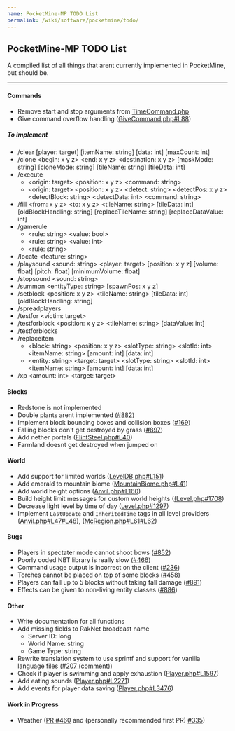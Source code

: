 ```yaml
---
name: PocketMine-MP TODO List
permalink: /wiki/software/pocketmine/todo/
---
```

## PocketMine-MP TODO List
A compiled list of all things that arent currently implemented in PocketMine, but should be.  

---

#### Commands
 * Remove start and stop arguments from [TimeCommand.php](https://github.com/pmmp/PocketMine-MP/blob/api3/blocks/src/pocketmine/command/defaults/TimeCommand.php#L49#L74)
 * Give command overflow handling ([GiveCommand.php#L88](https://github.com/pmmp/PocketMine-MP/blob/api3/blocks/src/pocketmine/command/defaults/GiveCommand.php#L88))
 
##### To implement
 * /clear [player: target] [itemName: string] [data: int] [maxCount: int]
 * /clone \<begin: x y z> \<end: x y z> \<destination: x y z> [maskMode: string] [cloneMode: string] [tileName: string] [tileData: int]
 * /execute 
   * \<origin: target> \<position: x y z> \<command: string>
   * \<origin: target> \<position: x y z> \<detect: string> \<detectPos: x y z> \<detectBlock: string> \<detectData: int> \<command: string>
 * /fill \<from: x y z> \<to: x y z> \<tileName: string> [tileData: int] [oldBlockHandling: string] [replaceTileName: string] [replaceDataValue: int]
 * /gamerule 
   * \<rule: string> \<value: bool>
   * \<rule: string> \<value: int>
   * \<rule: string>
 * /locate \<feature: string>
 * /playsound \<sound: string> \<player: target> [position: x y z] [volume: float] [pitch: float] [minimumVolume: float]
 * /stopsound \<sound: string>
 * /summon \<entityType: string> [spawnPos: x y z]
 * /setblock \<position: x y z> \<tileName: string> [tileData: int] [oldBlockHandling: string]
 * /spreadplayers
 * /testfor \<victim: target>
 * /testforblock \<position: x y z> \<tileName: string> [dataValue: int]
 * /testforblocks
 * /replaceitem 
   * \<block: string> \<position: x y z> \<slotType: string> \<slotId: int> \<itemName: string> [amount: int] [data: int]
   * \<entity: string> \<target: target> \<slotType: string> \<slotId: int> \<itemName: string> [amount: int] [data: int]
 * /xp \<amount: int> \<target: target>
 
#### Blocks
 * Redstone is not implemented
 * Double plants arent implemented ([#882](https://github.com/pmmp/PocketMine-MP/issues/882))
 * Implement block bounding boxes and collision boxes ([#169](https://github.com/pmmp/PocketMine-MP/issues/169))
 * Falling blocks don't get destroyed by grass ([#897](https://github.com/pmmp/PocketMine-MP/issues/897))
 * Add nether portals ([FlintSteel.php#L40](https://github.com/pmmp/PocketMine-MP/blob/api3/blocks/src/pocketmine/item/FlintSteel.php#L40))
 * Farmland doesnt get destroyed when jumped on
 
#### World
 * Add support for limited worlds ([LevelDB.php#L151](https://github.com/pmmp/PocketMine-MP/blob/api3/blocks/src/pocketmine/level/format/io/leveldb/LevelDB.php#L151))
 * Add emerald to mountain biome ([MountainBiome.php#L41](https://github.com/pmmp/PocketMine-MP/blob/api3/blocks/src/pocketmine/level/generator/normal/biome/MountainsBiome.php#L41))
 * Add world height options ([Anvil.php#L160](https://github.com/pmmp/PocketMine-MP/blob/api3/blocks/src/pocketmine/level/format/io/region/Anvil.php#L160))
 * Build height limit messages for custom world heights ([(Level.php#1708](https://github.com/pmmp/PocketMine-MP/blob/api3/blocks/src/pocketmine/level/Level.php#L1708))
 * Decrease light level by time of day ([Level.php#1297](https://github.com/pmmp/PocketMine-MP/blob/api3/blocks/src/pocketmine/level/Level.php#L1297))
 * Implement `LastUpdate` and `InheritedTime` tags in all level providers ([Anvil.php#L47#L48](https://github.com/pmmp/PocketMine-MP/blob/api3/blocks/src/pocketmine/level/format/io/region/Anvil.php#L47#L48)), ([McRegion.php#L61#L62](https://github.com/pmmp/PocketMine-MP/blob/api3/blocks/src/pocketmine/level/format/io/region/McRegion.php#L61#L62))
 
#### Bugs
 * Players in spectater mode cannot shoot bows ([#852](https://github.com/pmmp/PocketMine-MP/issues/852))
 * Poorly coded NBT library is really slow ([#466](https://github.com/pmmp/PocketMine-MP/issues/466))
 * Command usage output is incorrect on the client ([#236](https://github.com/pmmp/PocketMine-MP/issues/236))
 * Torches cannot be placed on top of some blocks ([#458](https://github.com/pmmp/PocketMine-MP/issues/458))
 * Players can fall up to 5 blocks without taking fall damage ([#891](https://github.com/pmmp/PocketMine-MP/issues/891))
 * Effects can be given to non-living entity classes ([#886](https://github.com/pmmp/PocketMine-MP/issues/886))
 
#### Other
 * Write documentation for all functions
 * Add missing fields to RakNet broadcast name 
   * Server ID: long
   * World Name: string
   * Game Type: string
 * Rewrite translation system to use sprintf and support for vanilla language files ([#207 (comment)](https://github.com/pmmp/PocketMine-MP/issues/207#issuecomment-280027871))
 * Check if player is swimming and apply exhaustion ([Player.php#L1597](https://github.com/pmmp/PocketMine-MP/blob/api3/blocks/src/pocketmine/Player.php#L1597))
 * Add eating sounds ([Player.php#L2271](https://github.com/pmmp/PocketMine-MP/blob/api3/blocks/src/pocketmine/Player.php#L2271))
 * Add events for player data saving ([Player.php#L3476](https://github.com/pmmp/PocketMine-MP/blob/api3/blocks/src/pocketmine/Player.php#L3476))
 
#### Work in Progress
 * Weather ([PR #460](https://github.com/pmmp/PocketMine-MP/pull/460) and (personally recommended first PR) [#335](https://github.com/pmmp/PocketMine-MP/pull/335))
 
